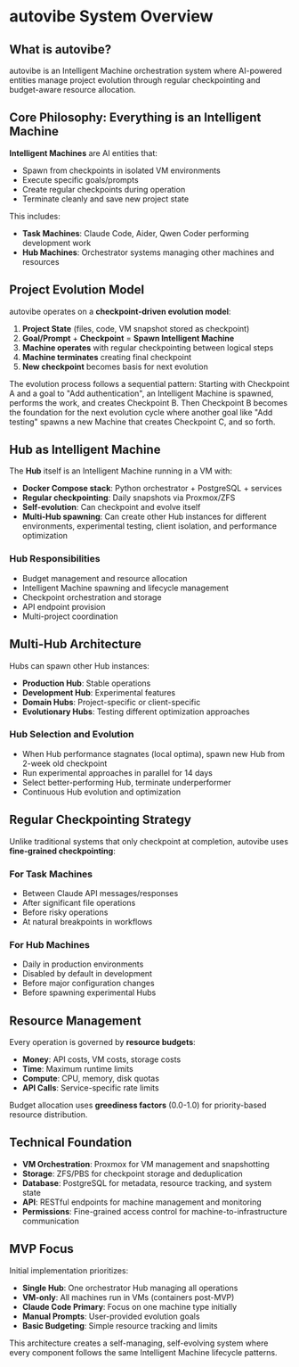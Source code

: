 # autovibe System Overview

## What is autovibe?

autovibe is an Intelligent Machine orchestration system where AI-powered entities manage project evolution through regular checkpointing and budget-aware resource allocation.

## Core Philosophy: Everything is an Intelligent Machine

**Intelligent Machines** are AI entities that:
- Spawn from checkpoints in isolated VM environments
- Execute specific goals/prompts
- Create regular checkpoints during operation
- Terminate cleanly and save new project state

This includes:
- **Task Machines**: Claude Code, Aider, Qwen Coder performing development work
- **Hub Machines**: Orchestrator systems managing other machines and resources

## Project Evolution Model

autovibe operates on a **checkpoint-driven evolution model**:

1. **Project State** (files, code, VM snapshot stored as checkpoint)
2. **Goal/Prompt** + **Checkpoint** = **Spawn Intelligent Machine**
3. **Machine operates** with regular checkpointing between logical steps
4. **Machine terminates** creating final checkpoint
5. **New checkpoint** becomes basis for next evolution

The evolution process follows a sequential pattern: Starting with Checkpoint A and a goal to "Add authentication", an Intelligent Machine is spawned, performs the work, and creates Checkpoint B. Then Checkpoint B becomes the foundation for the next evolution cycle where another goal like "Add testing" spawns a new Machine that creates Checkpoint C, and so forth.

## Hub as Intelligent Machine

The **Hub** itself is an Intelligent Machine running in a VM with:
- **Docker Compose stack**: Python orchestrator + PostgreSQL + services
- **Regular checkpointing**: Daily snapshots via Proxmox/ZFS
- **Self-evolution**: Can checkpoint and evolve itself
- **Multi-Hub spawning**: Can create other Hub instances for different environments, experimental testing, client isolation, and performance optimization

### Hub Responsibilities
- Budget management and resource allocation
- Intelligent Machine spawning and lifecycle management
- Checkpoint orchestration and storage
- API endpoint provision
- Multi-project coordination

## Multi-Hub Architecture

Hubs can spawn other Hub instances:
- **Production Hub**: Stable operations
- **Development Hub**: Experimental features  
- **Domain Hubs**: Project-specific or client-specific
- **Evolutionary Hubs**: Testing different optimization approaches

### Hub Selection and Evolution
- When Hub performance stagnates (local optima), spawn new Hub from 2-week old checkpoint
- Run experimental approaches in parallel for 14 days
- Select better-performing Hub, terminate underperformer
- Continuous Hub evolution and optimization

## Regular Checkpointing Strategy

Unlike traditional systems that only checkpoint at completion, autovibe uses **fine-grained checkpointing**:

### For Task Machines
- Between Claude API messages/responses
- After significant file operations
- Before risky operations
- At natural breakpoints in workflows

### For Hub Machines  
- Daily in production environments
- Disabled by default in development
- Before major configuration changes
- Before spawning experimental Hubs

## Resource Management

Every operation is governed by **resource budgets**:
- **Money**: API costs, VM costs, storage costs
- **Time**: Maximum runtime limits
- **Compute**: CPU, memory, disk quotas
- **API Calls**: Service-specific rate limits

Budget allocation uses **greediness factors** (0.0-1.0) for priority-based resource distribution.

## Technical Foundation

- **VM Orchestration**: Proxmox for VM management and snapshotting
- **Storage**: ZFS/PBS for checkpoint storage and deduplication  
- **Database**: PostgreSQL for metadata, resource tracking, and system state
- **API**: RESTful endpoints for machine management and monitoring
- **Permissions**: Fine-grained access control for machine-to-infrastructure communication

## MVP Focus

Initial implementation prioritizes:
- **Single Hub**: One orchestrator Hub managing all operations
- **VM-only**: All machines run in VMs (containers post-MVP)
- **Claude Code Primary**: Focus on one machine type initially  
- **Manual Prompts**: User-provided evolution goals
- **Basic Budgeting**: Simple resource tracking and limits

This architecture creates a self-managing, self-evolving system where every component follows the same Intelligent Machine lifecycle patterns.
